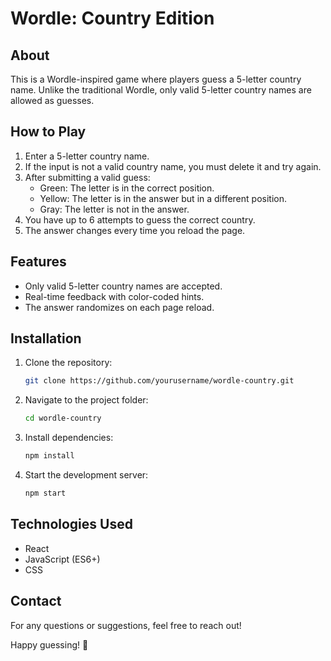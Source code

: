 # Wordle: Country Edition

## About
This is a Wordle-inspired game where players guess a 5-letter country name. Unlike the traditional Wordle, only valid 5-letter country names are allowed as guesses.

## How to Play
1. Enter a 5-letter country name.
2. If the input is not a valid country name, you must delete it and try again.
3. After submitting a valid guess:
   - Green: The letter is in the correct position.
   - Yellow: The letter is in the answer but in a different position.
   - Gray: The letter is not in the answer.
4. You have up to 6 attempts to guess the correct country.
5. The answer changes every time you reload the page.

## Features
- Only valid 5-letter country names are accepted.
- Real-time feedback with color-coded hints.
- The answer randomizes on each page reload.

## Installation
1. Clone the repository:
   ```sh
   git clone https://github.com/yourusername/wordle-country.git
   ```
2. Navigate to the project folder:
   ```sh
   cd wordle-country
   ```
3. Install dependencies:
   ```sh
   npm install
   ```
4. Start the development server:
   ```sh
   npm start
   ```

## Technologies Used
- React
- JavaScript (ES6+)
- CSS


## Contact
For any questions or suggestions, feel free to reach out!

Happy guessing! 🎉

